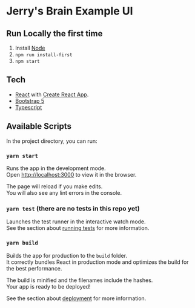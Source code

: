 # Jerry's Brain Example UI

## Run Locally the first time
1. Install [Node](https://nodejs.org/)
1. `npm run install-first`
1. `npm start`

## Tech
- [React](https://reactjs.org/) with [Create React App](https://github.com/facebook/create-react-app).
- [Bootstrap 5](https://getbootstrap.com/docs/5.0)
- [Typescript](https://www.typescriptlang.org/)

## Available Scripts

In the project directory, you can run:

### `yarn start`

Runs the app in the development mode.\
Open [http://localhost:3000](http://localhost:3000) to view it in the browser.

The page will reload if you make edits.\
You will also see any lint errors in the console.

### `yarn test` (there are no tests in this repo yet)

Launches the test runner in the interactive watch mode.\
See the section about [running tests](https://facebook.github.io/create-react-app/docs/running-tests) for more information.

### `yarn build`

Builds the app for production to the `build` folder.\
It correctly bundles React in production mode and optimizes the build for the best performance.

The build is minified and the filenames include the hashes.\
Your app is ready to be deployed!

See the section about [deployment](https://facebook.github.io/create-react-app/docs/deployment) for more information.
